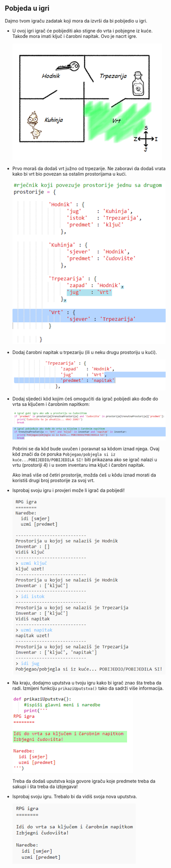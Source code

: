 ## Pobjeda u igri

Dajmo tvom igraču zadatak koji mora da izvrši da bi pobijedio u igri.

+ U ovoj igri igrač će pobijediti ako stigne do vrta i pobjegne iz kuće. Takođe mora imati ključ i čarobni napitak. Ovo je nacrt igre.
    
    ![screenshot](images/rpg-final-map.png)

+ Prvo moraš da dodaš vrt južno od trpezarije. Ne zaboravi da dodaš vrata kako bi vrt bio povezan sa ostalim prostorijama u kući.
    
    ![screenshot](images/rpg-garden.png)

+ Dodaj čarobni napitak u trpezariju (ili u neku drugu prostoriju u kući).
    
    ![screenshot](images/rpg-potion.png)

+ Dodaj sljedeći kôd kojim ćeš omogućiti da igrač pobijedi ako dođe do vrta sa ključem i čarobnim napitkom:
    
    ![screenshot](images/rpg-win-code.png)
    
    Pobrini se da kôd bude uvučen i poravnat sa kôdom iznad njega. Ovaj kôd znači da će poruka `Pobjegao/pobjegla si iz kuće...POBIJEDIO/POBIJEDILA SI!` biti prikazana ako se igrač nalazi u vrtu (prostoriji 4) i u svom inventaru ima ključ i čarobni napitak.
    
    Ako imaš više od četiri prostorije, možda ćeš u kôdu iznad morati da koristiš drugi broj prostorije za svoj vrt.

+ Isprobaj svoju igru i provjeri može li igrač da pobijedi!
    
    ![screenshot](images/rpg-win-test.png)

+ Na kraju, dodajmo uputstva u tvoju igru kako bi igrač znao šta treba da radi. Izmijeni funkciju `prikaziUputstva()` tako da sadrži više informacija.
    
    ![screenshot](images/rpg-instructions-code.png)
    
    Treba da dodaš uputstva koja govore igraču koje predmete treba da sakupi i šta treba da izbjegava!

+ Isprobaj svoju igru. Trebalo bi da vidiš svoja nova uputstva.
    
    ![screenshot](images/rpg-instructions-test.png)